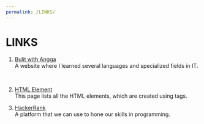 ```yaml
---
permalink: /LINKS/
---
```

# LINKS
1. [Bulit with Angga](https://buildwithangga.com) <br>
A website where I learned several languages and specialized fields in IT. 
<br>

2. [HTML Element](https://developer.mozilla.org/en-US/docs/Web/HTML/Element) <br>
This page lists all the HTML elements, which are created using tags.

2. [HackerRank](https://www.hackerrank.com) <br>
A platform that we can use to hone our skills in programming. 
